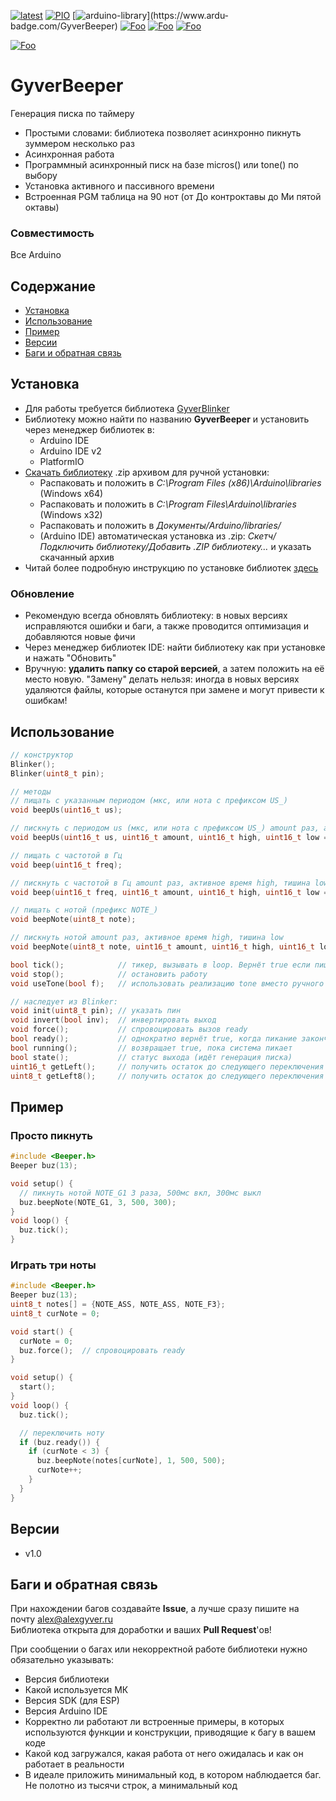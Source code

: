 [![latest](https://img.shields.io/github/v/release/GyverLibs/GyverBeeper.svg?color=brightgreen)](https://github.com/GyverLibs/GyverBeeper/releases/latest/download/GyverBeeper.zip)
[![PIO](https://badges.registry.platformio.org/packages/gyverlibs/library/GyverBeeper.svg)](https://registry.platformio.org/libraries/gyverlibs/GyverBeeper)
[![arduino-library](https://www.ardu-badge.com/badge/GyverBeeper.svg?)](https://www.ardu-badge.com/GyverBeeper)
[![Foo](https://img.shields.io/badge/Website-AlexGyver.ru-blue.svg?style=flat-square)](https://alexgyver.ru/)
[![Foo](https://img.shields.io/badge/%E2%82%BD$%E2%82%AC%20%D0%9D%D0%B0%20%D0%BF%D0%B8%D0%B2%D0%BE-%D1%81%20%D1%80%D1%8B%D0%B1%D0%BA%D0%BE%D0%B9-orange.svg?style=flat-square)](https://alexgyver.ru/support_alex/)
[![Foo](https://img.shields.io/badge/README-ENGLISH-blueviolet.svg?style=flat-square)](https://github-com.translate.goog/GyverLibs/GyverBeeper?_x_tr_sl=ru&_x_tr_tl=en)  

[![Foo](https://img.shields.io/badge/ПОДПИСАТЬСЯ-НА%20ОБНОВЛЕНИЯ-brightgreen.svg?style=social&logo=telegram&color=blue)](https://t.me/GyverLibs)

# GyverBeeper
Генерация писка по таймеру
- Простыми словами: библиотека позволяет асинхронно пикнуть зуммером несколько раз
- Асинхронная работа
- Программный асинхронный писк на базе micros() или tone() по выбору
- Установка активного и пассивного времени
- Встроенная PGM таблица на 90 нот (от До контроктавы до Ми пятой октавы)

### Совместимость
Все Arduino

## Содержание
- [Установка](#install)
- [Использование](#usage)
- [Пример](#example)
- [Версии](#versions)
- [Баги и обратная связь](#feedback)

<a id="install"></a>
## Установка
- Для работы требуется библиотека [GyverBlinker](https://github.com/GyverLibs/GyverBlinker)
- Библиотеку можно найти по названию **GyverBeeper** и установить через менеджер библиотек в:
    - Arduino IDE
    - Arduino IDE v2
    - PlatformIO
- [Скачать библиотеку](https://github.com/GyverLibs/GyverBeeper/archive/refs/heads/main.zip) .zip архивом для ручной установки:
    - Распаковать и положить в *C:\Program Files (x86)\Arduino\libraries* (Windows x64)
    - Распаковать и положить в *C:\Program Files\Arduino\libraries* (Windows x32)
    - Распаковать и положить в *Документы/Arduino/libraries/*
    - (Arduino IDE) автоматическая установка из .zip: *Скетч/Подключить библиотеку/Добавить .ZIP библиотеку…* и указать скачанный архив
- Читай более подробную инструкцию по установке библиотек [здесь](https://alexgyver.ru/arduino-first/#%D0%A3%D1%81%D1%82%D0%B0%D0%BD%D0%BE%D0%B2%D0%BA%D0%B0_%D0%B1%D0%B8%D0%B1%D0%BB%D0%B8%D0%BE%D1%82%D0%B5%D0%BA)
### Обновление
- Рекомендую всегда обновлять библиотеку: в новых версиях исправляются ошибки и баги, а также проводится оптимизация и добавляются новые фичи
- Через менеджер библиотек IDE: найти библиотеку как при установке и нажать "Обновить"
- Вручную: **удалить папку со старой версией**, а затем положить на её место новую. "Замену" делать нельзя: иногда в новых версиях удаляются файлы, которые останутся при замене и могут привести к ошибкам!

<a id="usage"></a>

## Использование
```cpp
// конструктор
Blinker();
Blinker(uint8_t pin);

// методы
// пищать с указанным периодом (мкс, или нота с префиксом US_)
void beepUs(uint16_t us);

// пискнуть с периодом us (мкс, или нота с префиксом US_) amount раз, активное время high, тишина low
void beepUs(uint16_t us, uint16_t amount, uint16_t high, uint16_t low = 0);

// пищать с частотой в Гц
void beep(uint16_t freq);

// пискнуть с частотой в Гц amount раз, активное время high, тишина low
void beep(uint16_t freq, uint16_t amount, uint16_t high, uint16_t low = 0);

// пищать с нотой (префикс NOTE_)
void beepNote(uint8_t note);

// пискнуть нотой amount раз, активное время high, тишина low
void beepNote(uint8_t note, uint16_t amount, uint16_t high, uint16_t low = 0);

bool tick();            // тикер, вызывать в loop. Вернёт true если пищание активно
void stop();            // остановить работу
void useTone(bool f);   // использовать реализацию tone вместо ручного таймера (умолч. false)

// наследует из Blinker:
void init(uint8_t pin); // указать пин
void invert(bool inv);  // инвертировать выход
void force();           // спровоцировать вызов ready
bool ready();           // однократно вернёт true, когда пикание закончится
bool running();         // возвращает true, пока система пикает
bool state();           // статус выхода (идёт генерация писка)
uint16_t getLeft();     // получить остаток до следующего переключения в мс
uint8_t getLeft8();     // получить остаток до следующего переключения в диапазоне 0-255
```

<a id="example"></a>

## Пример
### Просто пикнуть
```cpp
#include <Beeper.h>
Beeper buz(13);

void setup() {
  // пикнуть нотой NOTE_G1 3 раза, 500мс вкл, 300мс выкл
  buz.beepNote(NOTE_G1, 3, 500, 300);
}
void loop() {
  buz.tick();
}
```

### Играть три ноты
```cpp
#include <Beeper.h>
Beeper buz(13);
uint8_t notes[] = {NOTE_ASS, NOTE_ASS, NOTE_F3};
uint8_t curNote = 0;

void start() {
  curNote = 0;
  buz.force();  // спровоцировать ready
}

void setup() {
  start();
}
void loop() {
  buz.tick();

  // переключить ноту
  if (buz.ready()) {
    if (curNote < 3) {
      buz.beepNote(notes[curNote], 1, 500, 500);
      curNote++;
    }
  }
}
```

<a id="versions"></a>
## Версии
- v1.0

<a id="feedback"></a>
## Баги и обратная связь
При нахождении багов создавайте **Issue**, а лучше сразу пишите на почту [alex@alexgyver.ru](mailto:alex@alexgyver.ru)  
Библиотека открыта для доработки и ваших **Pull Request**'ов!

При сообщении о багах или некорректной работе библиотеки нужно обязательно указывать:
- Версия библиотеки
- Какой используется МК
- Версия SDK (для ESP)
- Версия Arduino IDE
- Корректно ли работают ли встроенные примеры, в которых используются функции и конструкции, приводящие к багу в вашем коде
- Какой код загружался, какая работа от него ожидалась и как он работает в реальности
- В идеале приложить минимальный код, в котором наблюдается баг. Не полотно из тысячи строк, а минимальный код